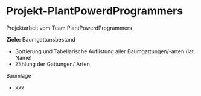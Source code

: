 # Projekt-PlantPowerdProgrammers
Projektarbeit vom Team PlantPowerdProgrammers

**Ziele:** 
  Baumgattunsbestand
-   Sortierung und Tabellarische Auflistung aller Baumgattungen/-arten (lat. Name)
-   Zählung der Gattungen/ Arten  

  Baumlage
-  xxx 
